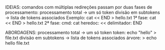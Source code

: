 IDEIAS:
comandos com múltiplas redireções passam por duas fases de processamento:
    processamento total -> um só token
    divisão em subtokens -> lista de tokens associados
    Exemplo:
        cat << END > hello.txt
        1ª fase: cat << END > hello.txt
        2ª fase: cmd: cat
                heredoc: <<
                delimitador: END


ABORDAGENS:
    processamento total -> um só token
        token: echo "hello" > file.txt
    divisão em subtokens -> lista de tokens associados
        árvore:
                >
    echo hello      file.txt
